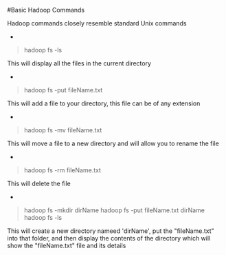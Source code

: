 #Basic Hadoop Commands

Hadoop commands closely resemble standard Unix commands

-

> hadoop fs -ls

This will display all the files in the current directory

-

> hadoop fs -put fileName.txt

This will add a file to your directory, this file can be of any extension

-

> hadoop fs -mv fileName.txt

This will move a file to a new directory and will allow you to rename the file

-

> hadoop fs -rm fileName.txt

This will delete the file

-

> hadoop fs -mkdir dirName
> hadoop fs -put fileName.txt dirName
> hadoop fs -ls

This will create a new directory nameed 'dirName', put the "fileName.txt" into that folder, and then display the contents of the directory which will show the "fileName.txt" file and its details